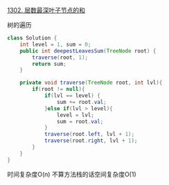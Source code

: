 [1302. 层数最深叶子节点的和](https://leetcode.cn/problems/deepest-leaves-sum/)

树的遍历

```java
class Solution {
    int level = 1, sum = 0;
    public int deepestLeavesSum(TreeNode root) {
        traverse(root, 1);
        return sum;
    }

    private void traverse(TreeNode root, int lvl){
        if(root != null){
            if(lvl == level) {
                sum += root.val;
            }else if(lvl > level){
                level = lvl;
                sum = root.val;
            }
            traverse(root.left, lvl + 1);
            traverse(root.right, lvl + 1);
        }
    }
}
```

时间复杂度O(n) 不算方法栈的话空间复杂度O(1)